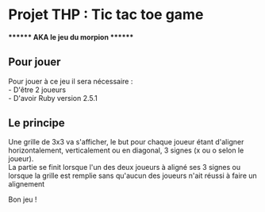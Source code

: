 <h1> Projet THP : Tic tac toe game </h1> 
<h4> ****** AKA le jeu du morpion ****** </h4>

<h2> Pour jouer </h2>

<p> Pour jouer à ce jeu il sera nécessaire :<br>
    - D'être 2 joueurs<br>
    - D'avoir Ruby version 2.5.1</p>
    
<h2> Le principe </h2>
  
<p> Une grille de 3x3 va s'afficher, le but pour chaque joueur étant d'aligner horizontalement, verticalement ou en diagonal, 3 signes (x ou o selon le joueur).<br>
  La partie se finit lorsque l'un des deux joueurs à aligné ses 3 signes ou lorsque la grille est remplie sans qu'aucun des joueurs n'ait réussi à faire un alignement </p>
  
  <p> Bon jeu ! </p>